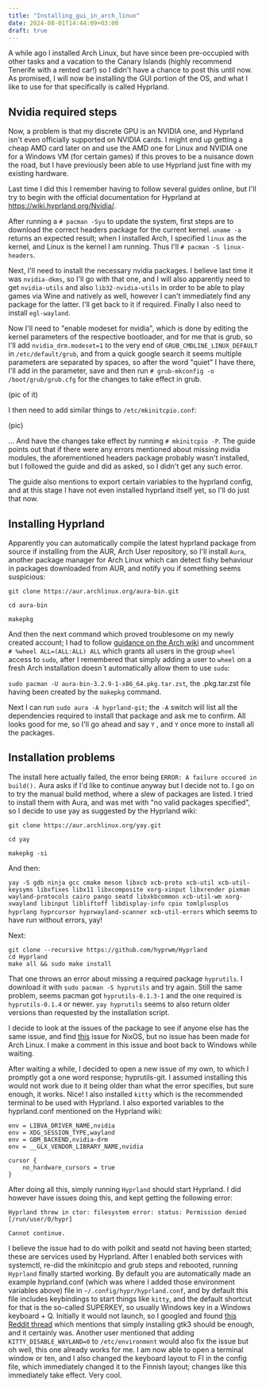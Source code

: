 ```yaml
---
title: "Installing_gui_in_arch_linux"
date: 2024-08-01T14:44:09+03:00
draft: true
---
```


A while ago I installed Arch Linux, but have since been pre-occupied with other tasks and a vacation to the Canary Islands (highly recommend Tenerife with a rented car!) so I didn't have a chance to post this until now. As promised, I will now be installing the GUI portion of the OS, and what I like to use for that specifically is called Hyprland. 

## **Nvidia required steps** 

Now, a problem is that my discrete GPU is an NVIDIA one, and Hyprland isn't even officially supported on NVIDIA cards. I might end up getting a cheap AMD card later on and use the AMD one for Linux and NVIDIA one for a Windows VM (for certain games) if this proves to be a nuisance down the road, but I have previously been able to use Hyprland just fine with my existing hardware. 

Last time I did this I remember having to follow several guides online, but I'll try to begin with the official documentation for Hyprland at https://wiki.hyprland.org/Nvidia/. 

After running a `# pacman -Syu` to update the system, first steps are to download the correct headers package for the current kernel. `uname -a` returns an expected result; when I installed Arch, I specified `linux` as the kernel, and Linux is the kernel I am running. Thus I'll `# pacman -S linux-headers`.

Next, I'll need to install the necessary nvidia packages. I believe last time it was `nvidia-dkms`, so I'll go with that one, and I will also apparently need to get `nvidia-utils` and also `lib32-nvidia-utils` in order to be able to play games via Wine and natively as well, however I can't immediately find any package for the latter. I'll get back to it if required. Finally I also need to install `egl-wayland`.

Now I'll need to "enable modeset for nvidia", which is done by editing the kernel parameters of the respective bootloader, and for me that is grub, so I'll add `nvidia_drm.modeset=1` to the very end of `GRUB_CMDLINE_LINUX_DEFAULT` in `/etc/default/grub`, and from a quick google search it seems multiple parameters are separated by spaces, so after the word "quiet" I have there, I'll add in the parameter, save and then run `# grub-mkconfig -o /boot/grub/grub.cfg` for the changes to take effect in grub. 

(pic of it)

I then need to add similar things to `/etc/mkinitcpio.conf`:

(pic)

... And have the changes take effect by running `# mkinitcpio -P`. The guide points out that if there were any errors mentioned about missing nvidia modules, the aforementioned headers package probably wasn't installed, but I followed the guide and did as asked, so I didn't get any such error.

The guide also mentions to export certain variables to the hyprland config, and at this stage I have not even installed hyprland itself yet, so I'll do just that now.

## Installing Hyprland 

Apparently you can automatically compile the latest hyprland package from source if installing from the AUR, Arch User repository, so I'll install `Aura`, another package manager for Arch Linux which can detect fishy behaviour in packages downloaded from AUR, and notify you if something seems suspicious:

`git clone https://aur.archlinux.org/aura-bin.git`

`cd aura-bin`

`makepkg`

And then the next command which proved troublesome on my newly created account; I had to follow [guidance on the Arch wiki](https://wiki.archlinux.org/title/Sudo) and uncomment `# %wheel ALL=(ALL:ALL) ALL` which grants all users in the group `wheel` access to `sudo`, after I remembered that simply adding a user to `wheel` on a fresh Arch installation doesn´t automatically allow them to use `sudo`: 

`sudo pacman -U aura-bin-3.2.9-1-x86_64.pkg.tar.zst`, the .pkg.tar.zst file having been created by the `makepkg` command. 

Next I can run `sudo aura -A hyprland-git`; the `-A` switch will list all the dependencies required to install that package and ask me to confirm. All looks good for me, so I'll go ahead and say `Y` , and `Y` once more to install all the packages. 

## **Installation problems** 

The install here actually failed, the error being `ERROR: A failure occured in build().` Aura asks if I'd like to continue anyway but I decide not to. I go on to try the manual build method, where a slew of packages are listed. I tried to install them with Aura, and was met with "no valid packages specified", so I decide to use yay as suggested by the Hyprland wiki:

`git clone https://aur.archlinux.org/yay.git`

`cd yay`

`makepkg -si`

And then: 

`yay -S gdb ninja gcc cmake meson libxcb xcb-proto xcb-util xcb-util-keysyms libxfixes libx11 libxcomposite xorg-xinput libxrender pixman wayland-protocols cairo pango seatd libxkbcommon xcb-util-wm xorg-xwayland libinput libliftoff libdisplay-info cpio tomlplusplus hyprlang hyprcursor hyprwayland-scanner xcb-util-errors` which seems to have run without errors, yay!

Next:

```git clone --recursive https://github.com/hyprwm/Hyprland
git clone --recursive https://github.com/hyprwm/Hyprland
cd Hyprland
make all && sudo make install
```

That one throws an error about missing a required package `hyprutils`. I download it with `sudo pacman -S hyprutils` and try again. Still the same problem, seems pacman got `hyprutils-0.1.3-1` and the one required is `hyprutils-0.1.4` or newer. `yay hyprutils` seems to also return older versions than requested by the installation script. 

I decide to look at the issues of the package to see if anyone else has the same issue, and find [this](https://github.com/hyprwm/Hyprland/issues/6596) issue for NixOS, but no issue has been made for Arch Linux. I make a comment in this issue and boot back to Windows while waiting. 

After waiting a while, I decided to open a new issue of my own, to which I promptly got a one word response; hyprutils-git. I assumed installing this would not work due to it being older than what the error specifies, but sure enough, it works. Nice! I also installed `kitty` which is the recommended terminal to be used with Hyprland. I also exported variables to the hyprland.conf mentioned on the Hyprland wiki:

```
env = LIBVA_DRIVER_NAME,nvidia
env = XDG_SESSION_TYPE,wayland
env = GBM_BACKEND,nvidia-drm
env = __GLX_VENDOR_LIBRARY_NAME,nvidia

cursor {
    no_hardware_cursors = true
}
```

After doing all this, simply running `Hyprland` should start Hyprland. I did however have issues doing this, and kept getting the following error:

```
Hyprland threw in ctor: filesystem error: status: Permission denied [/run/user/0/hypr]

Cannot continue.
```

I believe the issue had to do with polkit and seatd not having been started; these are services used by Hyprland. After I enabled both services with systemctl, re-did the mkinitcpio and grub steps and rebooted, running `Hyprland` finally started working. By default you are automatically made an example hyprland.conf (which was where I added those environment variables above) file in `~/.config/hypr/hyprland.conf`, and by default this file includes keybindings to start things like `kitty`, and the default shortcut for that is the so-called SUPERKEY, so usually Windows key in a Windows keyboard + Q. Initially it would not launch, so I googled and found [this Reddit thread](https://www.reddit.com/r/hyprland/comments/zrw9zq/kitty_not_launching/) which mentions that simply installing gtk3 should be enough, and it certainly was. Another user mentioned that adding `KITTY_DISABLE_WAYLAND=0` to `/etc/environment` would also fix the issue but oh well, this one already works for me. I am now able to open a terminal window or ten, and I also changed the keyboard layout to FI in the config file, which immediately changed it to the Finnish layout; changes like this immediately take effect. Very cool.





